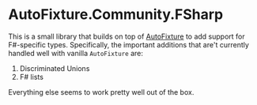 # AutoFixture.Community.FSharp

This is a small library that builds on top of [AutoFixture](https://github.com/AutoFixture/AutoFixture) to add support for F#-specific types. 
Specifically, the important additions that are't currently handled well with vanilla `AutoFixture` are: 

1. Discriminated Unions
2. F# lists

Everything else seems to work pretty well out of the box.
